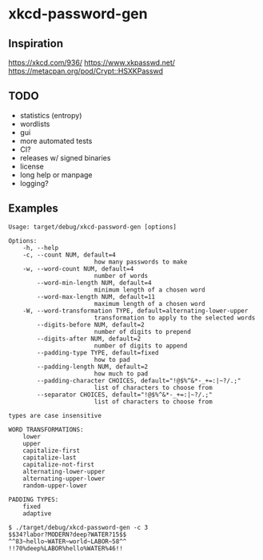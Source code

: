 # xkcd-password-gen

## Inspiration

https://xkcd.com/936/
https://www.xkpasswd.net/
https://metacpan.org/pod/Crypt::HSXKPasswd

## TODO

- statistics (entropy)
- wordlists
- gui
- more automated tests
- CI?
- releases w/ signed binaries
- license
- long help or manpage
- logging?

## Examples

```
Usage: target/debug/xkcd-password-gen [options]

Options:
    -h, --help
    -c, --count NUM, default=4
                        how many passwords to make
    -w, --word-count NUM, default=4
                        number of words
        --word-min-length NUM, default=4
                        minimum length of a chosen word
        --word-max-length NUM, default=11
                        maximum length of a chosen word
    -W, --word-transformation TYPE, default=alternating-lower-upper
                        transformation to apply to the selected words
        --digits-before NUM, default=2
                        number of digits to prepend
        --digits-after NUM, default=2
                        number of digits to append
        --padding-type TYPE, default=fixed
                        how to pad
        --padding-length NUM, default=2
                        how much to pad
        --padding-character CHOICES, default="!@$%^&*-_+=:|~?/.;"
                        list of characters to choose from
        --separator CHOICES, default="!@$%^&*-_+=:|~?/.;"
                        list of characters to choose from

types are case insensitive

WORD TRANSFORMATIONS:
    lower
    upper
    capitalize-first
    capitalize-last
    capitalize-not-first
    alternating-lower-upper
    alternating-upper-lower
    random-upper-lower

PADDING TYPES:
    fixed
    adaptive
```

```
$ ./target/debug/xkcd-password-gen -c 3
$$34?labor?MODERN?deep?WATER?15$$
^^83~hello~WATER~world~LABOR~58^^
!!70%deep%LABOR%hello%WATER%46!!
```
